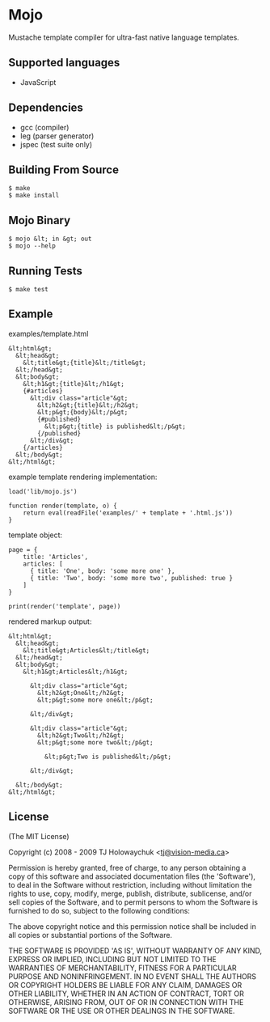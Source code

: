 
# Mojo

  Mustache template compiler for ultra-fast native language templates.
  
## Supported languages

  * JavaScript
  
## Dependencies

  * gcc (compiler)
  * leg (parser generator)
  * jspec (test suite only)
  
## Building From Source

    $ make
    $ make install
    
## Mojo Binary

    $ mojo &lt; in &gt; out
    $ mojo --help

## Running Tests

    $ make test
    
## Example

examples/template.html

    &lt;html&gt;
      &lt;head&gt;
        &lt;title&gt;{title}&lt;/title&gt;
      &lt;/head&gt;
      &lt;body&gt;
        &lt;h1&gt;{title}&lt;/h1&gt;
        {#articles}
          &lt;div class="article"&gt;
            &lt;h2&gt;{title}&lt;/h2&gt;
            &lt;p&gt;{body}&lt;/p&gt;
            {#published}
              &lt;p&gt;{title} is published&lt;/p&gt;
            {/published}
          &lt;/div&gt;
        {/articles}
      &lt;/body&gt;
    &lt;/html&gt;
    
example template rendering implementation:

    load('lib/mojo.js')
    
    function render(template, o) {
    	return eval(readFile('examples/' + template + '.html.js'))
    }
    
template object:

    page = {
    	title: 'Articles',
    	articles: [
    	  { title: 'One', body: 'some more one' },
    	  { title: 'Two', body: 'some more two', published: true }
    	]
    }

    print(render('template', page))
    
rendered markup output:

    &lt;html&gt;
      &lt;head&gt;
        &lt;title&gt;Articles&lt;/title&gt;
      &lt;/head&gt;
      &lt;body&gt;
        &lt;h1&gt;Articles&lt;/h1&gt;

          &lt;div class="article"&gt;
            &lt;h2&gt;One&lt;/h2&gt;
            &lt;p&gt;some more one&lt;/p&gt;

          &lt;/div&gt;

          &lt;div class="article"&gt;
            &lt;h2&gt;Two&lt;/h2&gt;
            &lt;p&gt;some more two&lt;/p&gt;

              &lt;p&gt;Two is published&lt;/p&gt;

          &lt;/div&gt;

      &lt;/body&gt;
    &lt;/html&gt;
    
## License 

(The MIT License)

Copyright (c) 2008 - 2009 TJ Holowaychuk &lt;tj@vision-media.ca&gt;

Permission is hereby granted, free of charge, to any person obtaining
a copy of this software and associated documentation files (the
'Software'), to deal in the Software without restriction, including
without limitation the rights to use, copy, modify, merge, publish,
distribute, sublicense, and/or sell copies of the Software, and to
permit persons to whom the Software is furnished to do so, subject to
the following conditions:

The above copyright notice and this permission notice shall be
included in all copies or substantial portions of the Software.

THE SOFTWARE IS PROVIDED 'AS IS', WITHOUT WARRANTY OF ANY KIND,
EXPRESS OR IMPLIED, INCLUDING BUT NOT LIMITED TO THE WARRANTIES OF
MERCHANTABILITY, FITNESS FOR A PARTICULAR PURPOSE AND NONINFRINGEMENT.
IN NO EVENT SHALL THE AUTHORS OR COPYRIGHT HOLDERS BE LIABLE FOR ANY
CLAIM, DAMAGES OR OTHER LIABILITY, WHETHER IN AN ACTION OF CONTRACT,
TORT OR OTHERWISE, ARISING FROM, OUT OF OR IN CONNECTION WITH THE
SOFTWARE OR THE USE OR OTHER DEALINGS IN THE SOFTWARE.
